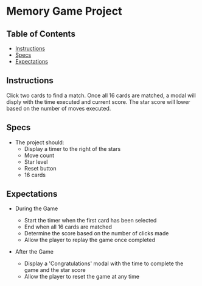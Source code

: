 # Memory Game Project

## Table of Contents

* [Instructions](#instructions)
* [Specs](#specs)
* [Expectations](#expectations)

## Instructions

Click two cards to find a match. Once all 16 cards are matched, a modal will disply with the time executed and current score. The star score will lower based on the number of moves executed.

## Specs

* The project should:
    * Display a timer to the right of the stars
    * Move count
    * Star level
    * Reset button
    * 16 cards

## Expectations

* During the Game
    * Start the timer when the first card has been selected
    * End when all 16 cards are matched
    * Determine the score based on the number of clicks made
    * Allow the player to replay the game once completed
    
* After the Game 
    * Display a 'Congratulations' modal  with the time to complete the game and the star score
    * Allow the player to reset the game at any time

